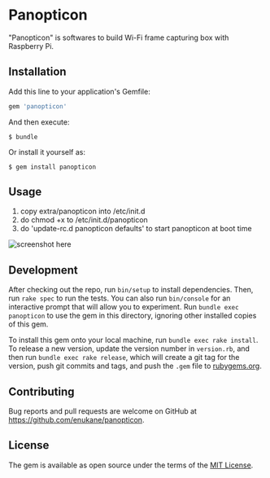 # Panopticon

"Panopticon" is softwares to build Wi-Fi frame capturing box with Raspberry Pi.

## Installation

Add this line to your application's Gemfile:

```ruby
gem 'panopticon'
```

And then execute:

    $ bundle

Or install it yourself as:

    $ gem install panopticon

## Usage

1. copy extra/panopticon into /etc/init.d
2. do chmod +x to /etc/init.d/panopticon
3. do 'update-rc.d panopticon defaults' to start panopticon at boot time

![screenshot here](https://pbs.twimg.com/media/CoQ-yB0VUAIFB7w.jpg)

## Development

After checking out the repo, run `bin/setup` to install dependencies. Then, run `rake spec` to run the tests. You can also run `bin/console` for an interactive prompt that will allow you to experiment. Run `bundle exec panopticon` to use the gem in this directory, ignoring other installed copies of this gem.

To install this gem onto your local machine, run `bundle exec rake install`. To release a new version, update the version number in `version.rb`, and then run `bundle exec rake release`, which will create a git tag for the version, push git commits and tags, and push the `.gem` file to [rubygems.org](https://rubygems.org).

## Contributing

Bug reports and pull requests are welcome on GitHub at https://github.com/enukane/panopticon.


## License

The gem is available as open source under the terms of the [MIT License](http://opensource.org/licenses/MIT).

